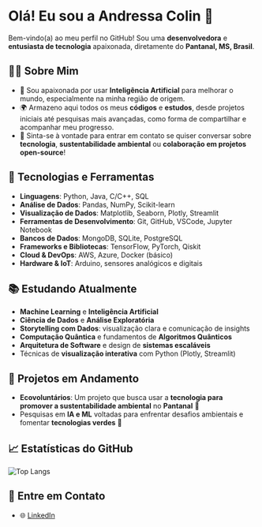 # Olá! Eu sou a Andressa Colin 👋

Bem-vindo(a) ao meu perfil no GitHub! Sou uma **desenvolvedora** e **entusiasta de tecnologia** apaixonada, diretamente do **Pantanal, MS, Brasil**.

## 👩‍💻 Sobre Mim
- 🌱 Sou apaixonada por usar **Inteligência Artificial** para melhorar o mundo, especialmente na minha região de origem.
- 🌍 Armazeno aqui todos os meus **códigos** e **estudos**, desde projetos iniciais até pesquisas mais avançadas, como forma de compartilhar e acompanhar meu progresso.
- 💬 Sinta-se à vontade para entrar em contato se quiser conversar sobre **tecnologia**, **sustentabilidade ambiental** ou **colaboração em projetos open-source**!

## 🚀 Tecnologias e Ferramentas
- **Linguagens**: Python, Java, C/C++, SQL  
- **Análise de Dados**: Pandas, NumPy, Scikit-learn  
- **Visualização de Dados**: Matplotlib, Seaborn, Plotly, Streamlit  
- **Ferramentas de Desenvolvimento**: Git, GitHub, VSCode, Jupyter Notebook  
- **Bancos de Dados**: MongoDB, SQLite, PostgreSQL  
- **Frameworks e Bibliotecas**: TensorFlow, PyTorch, Qiskit  
- **Cloud & DevOps**: AWS, Azure, Docker (básico)  
- **Hardware & IoT**: Arduino, sensores analógicos e digitais 

## 📚 Estudando Atualmente
- **Machine Learning** e **Inteligência Artificial**
- **Ciência de Dados** e **Análise Exploratória**
- **Storytelling com Dados**: visualização clara e comunicação de insights
- **Computação Quântica** e fundamentos de **Algoritmos Quânticos**
- **Arquitetura de Software** e design de **sistemas escaláveis**
- Técnicas de **visualização interativa** com Python (Plotly, Streamlit)

## 🌱 Projetos em Andamento
- **Ecovoluntários**: Um projeto que busca usar a **tecnologia para promover a sustentabilidade ambiental** no **Pantanal** 🌿  
- Pesquisas em **IA e ML** voltadas para enfrentar desafios ambientais e fomentar **tecnologias verdes** 🌱

## 📈 Estatísticas do GitHub
![Top Langs](https://github-readme-stats.vercel.app/api/top-langs/?username=andressacolin&layout=compact&theme=cobalt)

## 📧 Entre em Contato
- 🌐 [LinkedIn](https://www.linkedin.com/in/andressa-colin-barbosa)




